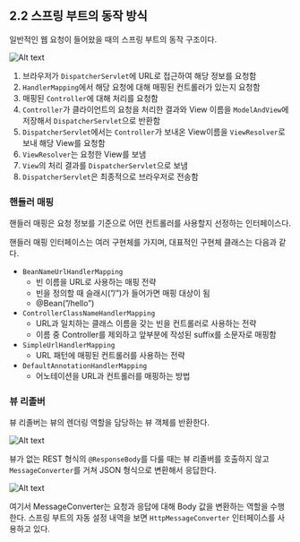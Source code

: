 ## 2.2 스프링 부트의 동작 방식

일반적인 웹 요청이 들어왔을 때의 스프링 부트의 동작 구조이다.

![Alt text](image-1.png)

1. 브라우저가 `DispatcherServlet`에 URL로 접근하여 해당 정보를 요청함
2. `HandlerMapping`에서 해당 요청에 대해 매핑된 컨트롤러가 있는지 요청함
3. 매핑된 `Controller`에 대해 처리를 요청함
4. `Controller`가 클라이언트의 요청을 처리한 결과와 View 이름을 `ModelAndView`에 저장해서 `DispatcherServlet`으로 반환함
5. `DispatcherServlet`에서는 `Controller`가 보내온 View이름을 `ViewResolver`로 보내 해당 View를 요청함
6. `ViewResolver`는 요청한 View를 보냄
7. `View`의 처리 결과를 `DispatcherServlet`으로 보냄
8. `DispatcherServlet`은 최종적으로 브라우저로 전송함

### 핸들러 매핑

핸들러 매핑은 요청 정보를 기준으로 어떤 컨트롤러를 사용할지 선정하는 인터페이스다.

핸들러 매핑 인터페이스는 여러 구현체를 가지며, 대표적인 구현체 클래스는 다음과 같다.

- `BeanNameUrlHandlerMapping`
    - 빈 이름을 URL로 사용하는 매핑 전략
    - 빈을 정의할 때 슬래시(”/”)가 들어가면 매핑 대상이 됨
    - @Bean(”/hello”)
- `ControllerClassNameHandlerMapping`
    - URL과 일치하는 클래스 이름을 갖는 빈을 컨트롤러로 사용하는 전략
    - 이름 중 Controller를 제외하고 앞부분에 작성된 suffix를 소문자로 매핑함
- `SimpleUrlHandlerMapping`
    - URL 패턴에 매핑된 컨트롤러를 사용하는 전략
- `DefaultAnnotationHandlerMapping`
    - 어노테이션을 URL과 컨트롤러를 매핑하는 방법

### 뷰 리졸버

뷰 리졸버는 뷰의 렌더링 역할을 담당하는 뷰 객체를 반환한다.

![Alt text](image-3.png)

뷰가 없는 REST 형식의 `@ResponseBody`를 다룰 때는 뷰 리졸버를 호출하지 않고 `MessageConverter`를 거쳐 JSON 형식으로 변환해서 응답한다.

![Alt text](image-4.png)

여기서 MessageConverter는 요청과 응답에 대해 Body 값을 변환하는 역할을 수행한다. 스프링 부트의 자동 설정 내역을 보면 `HttpMessageConverter` 인터페이스를 사용하고 있다.